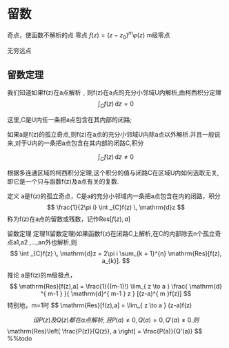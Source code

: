 
# 留数

奇点，使函数不解析的点
零点  ${ f(z) = (z-z_{0})^{ m }\varphi(z) }$ m级零点

无穷远点

## 留数定理

我们知道如果f(z)在a点解析﹐则f(z)在a点的充分小邻域U内解析,由柯西积分定理
$$
\int _{C} f(z) \, \mathrm{d}z = 0 
$$

这里,C是U内任一条把a点包含在其内部的闭路;

如果a是f(z)的孤立奇点,则f(z)在a点的充分小邻域U内除a点以外解析.并且一般说来,对于U内的一条把a点包含在其内部的闭路C,积分

$$
\int _{C} f(z) \, \mathrm{d}z \neq 0 
$$


根据多连通区域的柯西积分定理,这个积分的值与闭路C在区域U内如何选取无关,即它是一个只与函数f(z)及a点有关的复数.


定义
a是f(z)的孤立奇点，C是a的充分小邻域内一条把a点包含在内的闭路，积分
$$
\frac{1}{2\pi i} \int _{C}f(z) \, \mathrm{d}z
$$
称为f(z)在a点的留数或残数，记作${ \mathrm{Res}[f(z),a] }$

留数定理
定理1(留数定理)如果函数f(z)在闭路C上解析,在C的内部除去n个孤立奇点a1,a2 ,...,an外也解析,则
$$
\int _{C}f(z) \, \mathrm{d}z = 2\pi i \sum_{k = 1}^{n} \mathrm{Res}[f(z), a_{k}].
$$

推论 a是f(z)的m级极点，
$$
\mathrm{Res}[f(z),a] = \frac{1}{(m-1)!} \lim_{ z \to a } \frac{ \mathrm{d} ^{ m-1 } }{ \mathrm{d}^{ m-1 } z } [(z-a)^{ m }f(z)]
$$
特别地，m=1时
$$
\mathrm{Res}[f(z),a] = \lim_{ z \to a } (z-a)f(z)

$$
设P(z)及Q(z)都在α点解析,且P(a)≠0,Q(a)= 0,Q'(a)≠0.则
$$
\mathrm{Res}\left[ \frac{P(z)}{Q(z)}, a \right] = \frac{P(a)}{Q'(a)}
$$
%%todo